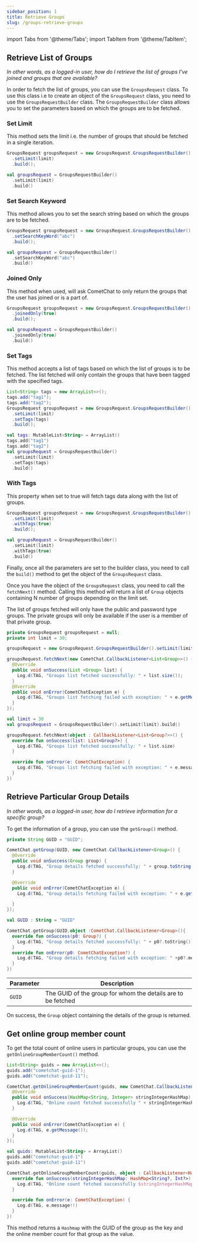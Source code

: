 ```yaml
---
sidebar_position: 1
title: Retrieve Groups
slug: /groups-retrieve-groups
---
```


import Tabs from '@theme/Tabs';
import TabItem from '@theme/TabItem';

## Retrieve List of Groups

_In other words, as a logged-in user, how do I retrieve the list of groups I've joined and groups that are available?_

In order to fetch the list of groups, you can use the `GroupsRequest` class. To use this class i.e to create an object of the `GroupsRequest` class, you need to use the `GroupsRequestBuilder` class. The `GroupsRequestBuilder` class allows you to set the parameters based on which the groups are to be fetched.

### Set Limit

This method sets the limit i.e. the number of groups that should be fetched in a single iteration.

<Tabs>
<TabItem value="Java" label="Java">

```java
GroupsRequest groupsRequest = new GroupsRequest.GroupsRequestBuilder()
  .setLimit(limit)
  .build();
```
</TabItem>
<TabItem value="Kotlin" label="Kotlin">

```kotlin
val groupsRequest = GroupsRequestBuilder()
  .setLimit(limit)
  .build()
```
</TabItem>
</Tabs>

### Set Search Keyword

This method allows you to set the search string based on which the groups are to be fetched.

<Tabs>
<TabItem value="Java" label="Java">

```java
GroupsRequest groupsRequest = new GroupsRequest.GroupsRequestBuilder()
  .setSearchKeyWord("abc")
  .build();
```
</TabItem>
<TabItem value="Kotlin" label="Kotlin">

```kotlin
val groupsRequest = GroupsRequestBuilder()
  .setSearchKeyWord("abc")
  .build()
```
</TabItem>
</Tabs>

### Joined Only

This method when used, will ask CometChat to only return the groups that the user has joined or is a part of.

<Tabs>
<TabItem value="Java" label="Java">

```java
GroupsRequest groupsRequest = new GroupsRequest.GroupsRequestBuilder()
  .joinedOnly(true)
  .build();
```
</TabItem>
<TabItem value="Kotlin" label="Kotlin">

```kotlin
val groupsRequest = GroupsRequestBuilder()
  .joinedOnly(true)
  .build()
```

</TabItem>
</Tabs>

### Set Tags

This method accepts a list of tags based on which the list of groups is to be fetched. The list fetched will only contain the groups that have been tagged with the specified tags.

<Tabs>
<TabItem value="Java" label="Java">

```java
List<String> tags = new ArrayList<>();
tags.add("tag1");
tags.add("tag2");
GroupsRequest groupsRequest = new GroupsRequest.GroupsRequestBuilder()
  .setLimit(limit)
  .setTags(tags)
  .build();
```
</TabItem>
<TabItem value="Kotlin" label="Kotlin">

```kotlin
val tags: MutableList<String> = ArrayList()
tags.add("tag1")
tags.add("tag2")
val groupsRequest = GroupsRequestBuilder()
  .setLimit(limit)
  .setTags(tags)
  .build()
```
</TabItem>
</Tabs>

### With Tags

This property when set to true will fetch tags data along with the list of groups.

<Tabs>
<TabItem value="Java" label="Java">

```java
GroupsRequest groupsRequest = new GroupsRequest.GroupsRequestBuilder()
  .setLimit(limit)
  .withTags(true)
  .build();
```
</TabItem>
<TabItem value="Kotlin" label="Kotlin">

```kotlin
val groupsRequest = GroupsRequestBuilder()
  .setLimit(limit)
  .withTags(true)
  .build()
```
</TabItem>
</Tabs>

Finally, once all the parameters are set to the builder class, you need to call the `build()` method to get the object of the `GroupsRequest` class.

Once you have the object of the `GroupsRequest` class, you need to call the `fetchNext()` method. Calling this method will return a list of `Group` objects containing N number of groups depending on the limit set.

The list of groups fetched will only have the public and password type groups. The private groups will only be available if the user is a member of that private group.

<Tabs>
<TabItem value="Java" label="Java">

```java
private GroupsRequest groupsRequest = null;
private int limit = 30;

groupsRequest = new GroupsRequest.GroupsRequestBuilder().setLimit(limit).build();

groupsRequest.fetchNext(new CometChat.CallbackListener<List<Group>>() {
  @Override
  public void onSuccess(List <Group> list) {
    Log.d(TAG, "Groups list fetched successfully: " + list.size());
  }
  @Override
  public void onError(CometChatException e) {
    Log.d(TAG, "Groups list fetching failed with exception: " + e.getMessage());
  }
});
```
</TabItem>
<TabItem value="Kotlin" label="Kotlin">

```kotlin
val limit = 30
val groupsRequest = GroupsRequestBuilder().setLimit(limit).build()

groupsRequest.fetchNext(object : CallbackListener<List<Group?>>() {
  override fun onSuccess(list: List<Group?>) {
    Log.d(TAG, "Groups list fetched successfully: " + list.size)
  }

  override fun onError(e: CometChatException) {
    Log.d(TAG, "Groups list fetching failed with exception: " + e.message)
  }
})
```
</TabItem>
</Tabs>

## Retrieve Particular Group Details

_In other words, as a logged-in user, how do I retrieve information for a specific group?_

To get the information of a group, you can use the `getGroup()` method.

<Tabs>
<TabItem value="Java" label="Java">

```java
private String GUID = "GUID";

CometChat.getGroup(GUID, new CometChat.CallbackListener<Group>() {
  @Override
  public void onSuccess(Group group) {
    Log.d(TAG, "Group details fetched successfully: " + group.toString());        
  }

  @Override
  public void onError(CometChatException e) { 
    Log.d(TAG, "Group details fetching failed with exception: " + e.getMessage());   

  }
});
```
</TabItem>
<TabItem value="Kotlin" label="Kotlin">

```kotlin
val GUID : String = "GUID"

CometChat.getGroup(GUID,object :CometChat.CallbackListener<Group>(){
  override fun onSuccess(p0: Group?) {
    Log.d(TAG, "Group details fetched successfully: " + p0?.toString())
  }
  override fun onError(p0: CometChatException?) {
    Log.d(TAG, "Group details fetching failed with exception: " +p0?.message)
  }
})
```
</TabItem>
</Tabs>

| Parameter | Description | 
| ---- | ---- | 
| `GUID` | The GUID of the group for whom the details are to be fetched | 


On success, the `Group` object containing the details of the group is returned.

## Get online group member count

To get the total count of online users in particular groups, you can use the `getOnlineGroupMemberCount()` method.

<Tabs>
<TabItem value="Java" label="Java">

```java
List<String> guids = new ArrayList<>();
guids.add("cometchat-guid-1");
guids.add("cometchat-guid-11");

CometChat.getOnlineGroupMemberCount(guids, new CometChat.CallbackListener<HashMap<String, Integer>>() {
  @Override
  public void onSuccess(HashMap<String, Integer> stringIntegerHashMap) {
    Log.d(TAG, "Online count fetched successfully " + stringIntegerHashMap.toString());
  }

  @Override
  public void onError(CometChatException e) {
    Log.d(TAG, e.getMessage());
  }
});
```
</TabItem>
<TabItem value="Kotlin" label="Kotlin">

```kotlin
val guids: MutableList<String> = ArrayList()
guids.add("cometchat-guid-1")
guids.add("cometchat-guid-11")

CometChat.getOnlineGroupMemberCount(guids, object : CallbackListener<HashMap<String?, Int?>>() {
  override fun onSuccess(stringIntegerHashMap: HashMap<String?, Int?>) {
    Log.d(TAG, "Online count fetched successfully $stringIntegerHashMap")
  }

  override fun onError(e: CometChatException) {
    Log.d(TAG, e.message!!)
  }
})
```
</TabItem>
</Tabs>

This method returns a `Hashmap`  with the GUID of the group as the key and the online member count for that group as the value.